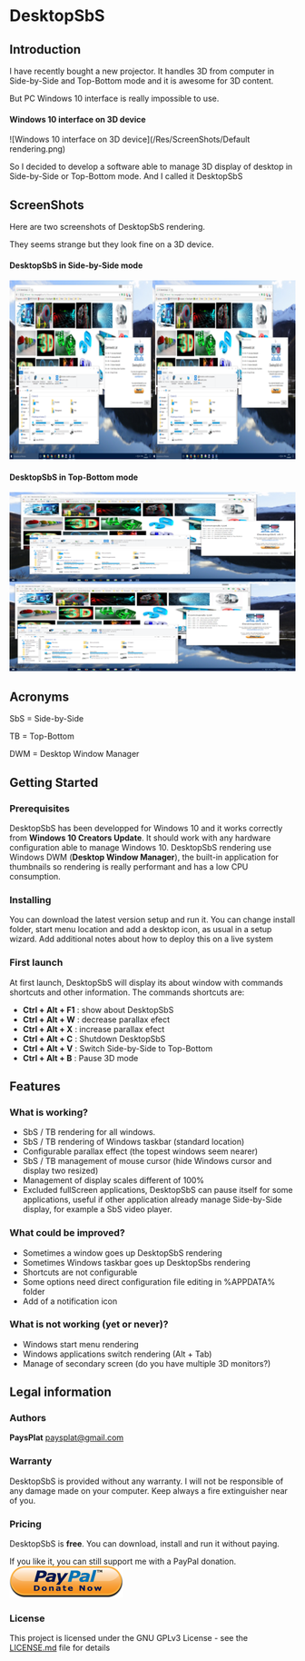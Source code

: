 # DesktopSbS

## Introduction

I have recently bought a new projector. It handles 3D from computer in Side-by-Side and Top-Bottom mode and it is awesome for 3D content.

But PC Windows 10 interface is really impossible to use.

#### Windows 10 interface on 3D device
![Windows 10 interface on 3D device](/Res/ScreenShots/Default rendering.png)

So I decided to develop a software able to manage 3D display of desktop in Side-by-Side or Top-Bottom mode. And I called it DesktopSbS

## ScreenShots

Here are two screenshots of DesktopSbS rendering. 

They seems strange but they look fine on a 3D device.

#### DesktopSbS in Side-by-Side mode
![DesktopSbS in Side-by-Side](/Res/ScreenShots/Side-by-Side.png)

#### DesktopSbS in Top-Bottom mode
![DesktopSbS in Top-Bottom](/Res/ScreenShots/Top-Bottom.png)

## Acronyms
SbS = Side-by-Side

TB  = Top-Bottom

DWM = Desktop Window Manager

## Getting Started

### Prerequisites

DesktopSbS has been developped for Windows 10 and it works correctly from **Windows 10 Creators Update**.
It should work with any hardware configuration able to manage Windows 10.
DesktopSbS rendering use Windows DWM (**Desktop Window Manager**), the built-in application for thumbnails so rendering is really performant and has a low CPU consumption.

### Installing

You can download the latest version setup and run it.
You can change install folder, start menu location and add a desktop icon, as usual in a setup wizard.
Add additional notes about how to deploy this on a live system

### First launch

At first launch, DesktopSbS will display its about window with commands shortcuts and other information.
The commands shortcuts are: 
- **Ctrl + Alt + F1** : show about DesktopSbS
- **Ctrl + Alt + W** : decrease parallax efect
- **Ctrl + Alt + X** : increase parallax efect
- **Ctrl + Alt + C** : Shutdown DesktopSbS
- **Ctrl + Alt + V** : Switch Side-by-Side to Top-Bottom
- **Ctrl + Alt + B** : Pause 3D mode

## Features

### What is working?

- SbS / TB rendering for all windows.
- SbS / TB rendering of Windows taskbar (standard location)
- Configurable parallax effect (the topest windows seem nearer)
- SbS / TB management of mouse cursor (hide Windows cursor and display two resized)
- Management of display scales different of 100%
- Excluded fullScreen applications, DesktopSbS can pause itself for some applications, useful if other application already manage Side-by-Side display, for example a SbS video player.

### What could be improved?

- Sometimes a window goes up DesktopSbS rendering
- Sometimes Windows taskbar goes up DesktopSbs rendering
- Shortcuts are not configurable
- Some options need direct configuration file editing in %APPDATA% folder
- Add of a notification icon

### What is not working (yet or never)?

- Windows start menu rendering
- Windows applications switch rendering (Alt + Tab)
- Manage of secondary screen (do you have multiple 3D monitors?)

## Legal information

### Authors

**PaysPlat** [paysplat@gmail.com](mailto:paysplat@gmail.com)

### Warranty

DesktopSbS is provided without any warranty.
I will not be responsible of any damage made on your computer.
Keep always a fire extinguisher near of you.

### Pricing

DesktopSbS is **free**.
You can download, install and run it without paying.

If you like it, you can still support me with a PayPal donation.
[![PayPal donation](/DesktopSbS/Resources/paypal.png)](https://www.paypal.com/cgi-bin/webscr?cmd=_s-xclick&amp;hosted_button_id=YCJN2LQHDVJTN)

### License

This project is licensed under the GNU GPLv3 License - see the [LICENSE.md](LICENSE.md) file for details

